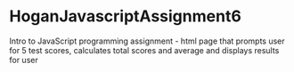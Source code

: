 # HoganJavascriptAssignment6
Intro to JavaScript programming assignment - html page that prompts user for 5 test scores, calculates total scores and average and displays results for user
